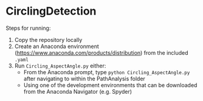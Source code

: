 # CirclingDetection

Steps for running:
1. Copy the repository locally
2. Create an Anaconda environment (https://www.anaconda.com/products/distribution) from the included `.yaml`
3. Run `Circling_AspectAngle.py` either:
   - From the Anaconda prompt, type `python Circling_AspectAngle.py` after navigating to within the PathAnalysis folder
   - Using one of the development environments that can be downloaded from the Anaconda Navigator (e.g. Spyder)
